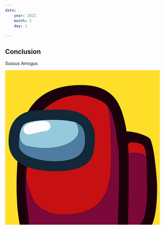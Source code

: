 ```yaml
---
date:
    year: 2022
    month: 1
    day: 1

---
```

## Conclusion
Sussus Amogus  

![sus](/img/sus.jpg)